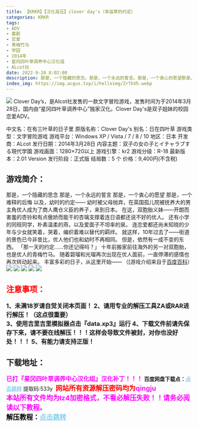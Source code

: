 ```yaml
---
title: 【KRKR】【汉化高压】clover day's（幸运草的约定）
categories: KRKR
tags:
- ADV
- 喜剧
- 恋爱
- 青梅竹马
- 学园
- 2014年
- 星冈四叶草调养中心汉化组
- ALcot社
date: 2022-9-28 8:02:00
description: 那是，一个隐藏的思念。那是，一个永远的誓言。那是，一个衷心的愿望那是，一个难释的后悔以及，幼时的约定——幼时被父母抛弃，在英国孤儿院被抚养大的男主角优人成为了商人鹰仓义臣的养子，来到日本。
index_img: https://img.acgus.top/i/helloimg/ZrTkVh.webp
---
```

![](https://img.acgus.top/i/helloimg/ZrTkVh.webp)
Clover Day’s，是Alcot社发售的一款文字冒险游戏，发售时间为于2014年3月28日，国内由“星冈四叶草调养中心”独家汉化。Clover Day's是双子姐妹的校园恋爱ADV。

中文名：在有三叶草的日子里
原版名称：Clover Day's
别名：日在四叶草
游戏类型：文字冒险游戏
游戏平台：Windows XP / Vista / 7 / 8 / 10
地区：日本
开发商：ALcot
发行日期：2014年3月28日
内容主题：双子の女の子とイチャラブする現代学園
游戏画面：1280×720以上
游戏引擎：kr2
游戏分级：R-18
最新版本：2.01 Version
发行阶段：正式版
结局数：5 个
价格：9,400円(不含税)

## 游戏简介：
那是，一个隐藏的思念
那是，一个永远的誓言
那是，一个衷心的愿望
那是，一个难释的后悔
以及，幼时的约定——
幼时被父母抛弃，在英国孤儿院被抚养大的男主角优人成为了商人鹰仓义臣的养子，来到日本。
在这，双胞胎义妹——开朗而害羞的杏铃和有点傲娇而能干的杏璃支撑着连日语都还说不好的优人。
还有小学的同班同学，朴素温柔的燕，以及爱面子不坦率的泉。
连恋爱都还尚未知晓的少年与少女就笑着，哭着，编织着难以替代的羁绊。
就这样，10年过去了——街道的景色已今非昔比，优人他们也和幼时不再相同。
但是，依然有一成不变的东西。
「那一天的约定……你还记得吗？」
十年前搬家前往海外的另一对双胞胎，也是优人的青梅竹马。
随着碧瑠和光瑠再次出现在优人面前，一直停滞的感情也再次转动起来。
丰富多彩的日子，从这里开始——
（[游戏介绍来自于[百度百科](https://baike.baidu.com/item/Clover%20Day%27s/18039654)）
![](https://img.acgus.top/i/helloimg/ZrTK55.webp)
![](https://img.acgus.top/i/helloimg/ZrTVXc.webp)
![](https://img.acgus.top/i/helloimg/ZrTUm0.webp)
![](https://img.acgus.top/i/helloimg/ZrTgdm.webp)
![](https://img.acgus.top/i/helloimg/ZrTY2q.webp)







## <font color=#FF0000 >注意事项：</font>
<font size=3><b>1、未满18岁请自觉关闭本页面！
2、请用专业的解压工具ZA或RAR进行解压！（这点很重要）           
3、使用吉里吉里模拟器点击『data.xp3』运行
4、下载文件前请先保存下来，请不要在线解压！！！这样会导致文件被封，对你也没好处！！！
5、有能力请支持正版！</b></font>

## 下载地址：
<font color=#FF00FF size=3>**已打『星冈四叶草调养中心汉化组』汉化补丁！！！**</font>
<b>百度网盘下载点：</b><a href="https://pan.baidu.com/s/1D3fu3VYSa5qePuankLGCow?pwd=533y" style="color: #87CEEB;"><b>点击跳转</b></a> 提取码:533y
<a style="padding: 0" href="https://post.qingju.org/AD/"><img style="max-width:100%" src="https://img.acgus.top/i/2024/07/478f689b8021d8d499ab43d21acf137a.gif" alt=""></a>
<b><font color=#FF0000 size=4>网站所有资源解压密码均为</b></font><b><font color=#FF00FF size=4>qingju</font><font color=#FF0000 ></font></b><br><b><font color=#FF00FF size=4>本站所有文件均为lz4加密格式，不看必解压失败！！请务必阅读以下教程。</b></font><br><b><font color=#000 size=4>解压教程：</b><a href="https://post.qingju.org/tutorial/000/" style="color: #87CEEB;"><b>点击跳转</b></a>